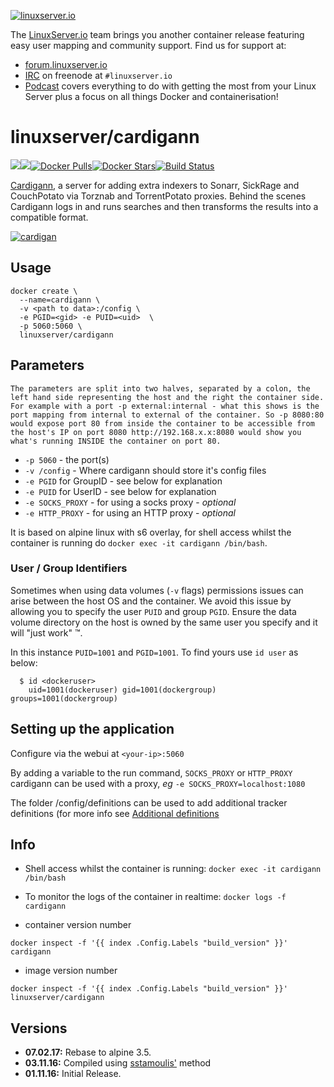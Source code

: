 [linuxserverurl]: https://linuxserver.io
[forumurl]: https://forum.linuxserver.io
[ircurl]: https://www.linuxserver.io/irc/
[podcasturl]: https://www.linuxserver.io/podcast/
[appurl]: https://github.com/cardigann/cardigann
[hub]: https://hub.docker.com/r/linuxserver/cardigann/

[![linuxserver.io](https://raw.githubusercontent.com/linuxserver/docker-templates/master/linuxserver.io/img/linuxserver_medium.png)][linuxserverurl]

The [LinuxServer.io][linuxserverurl] team brings you another container release featuring easy user mapping and community support. Find us for support at:
* [forum.linuxserver.io][forumurl]
* [IRC][ircurl] on freenode at `#linuxserver.io`
* [Podcast][podcasturl] covers everything to do with getting the most from your Linux Server plus a focus on all things Docker and containerisation!

# linuxserver/cardigann
[![](https://images.microbadger.com/badges/version/linuxserver/cardigann.svg)](https://microbadger.com/images/linuxserver/cardigann "Get your own version badge on microbadger.com")[![](https://images.microbadger.com/badges/image/linuxserver/cardigann.svg)](https://microbadger.com/images/linuxserver/cardigann "Get your own image badge on microbadger.com")[![Docker Pulls](https://img.shields.io/docker/pulls/linuxserver/cardigann.svg)][hub][![Docker Stars](https://img.shields.io/docker/stars/linuxserver/cardigann.svg)][hub][![Build Status](http://jenkins.linuxserver.io:8080/buildStatus/icon?job=Dockers/LinuxServer.io/linuxserver-cardigann)](http://jenkins.linuxserver.io:8080/job/Dockers/job/LinuxServer.io/job/linuxserver-cardigann/)

[Cardigann][appurl], a server for adding extra indexers to Sonarr, SickRage and CouchPotato via Torznab and TorrentPotato proxies. Behind the scenes Cardigann logs in and runs searches and then transforms the results into a compatible format. 

[![cardigan](https://raw.githubusercontent.com/linuxserver/docker-templates/master/linuxserver.io/img/cardigan.png)][appurl]

## Usage

```
docker create \
  --name=cardigann \
  -v <path to data>:/config \
  -e PGID=<gid> -e PUID=<uid>  \
  -p 5060:5060 \
  linuxserver/cardigann

```

## Parameters

`The parameters are split into two halves, separated by a colon, the left hand side representing the host and the right the container side. 
For example with a port -p external:internal - what this shows is the port mapping from internal to external of the container.
So -p 8080:80 would expose port 80 from inside the container to be accessible from the host's IP on port 8080
http://192.168.x.x:8080 would show you what's running INSIDE the container on port 80.`


* `-p 5060` - the port(s)
* `-v /config` - Where cardigann should store it's config files
* `-e PGID` for GroupID - see below for explanation
* `-e PUID` for UserID - see below for explanation
* `-e SOCKS_PROXY` - for using a socks proxy - *optional*
* `-e HTTP_PROXY` - for using an HTTP proxy - *optional*

It is based on alpine linux with s6 overlay, for shell access whilst the container is running do `docker exec -it cardigann /bin/bash`.

### User / Group Identifiers

Sometimes when using data volumes (`-v` flags) permissions issues can arise between the host OS and the container. We avoid this issue by allowing you to specify the user `PUID` and group `PGID`. Ensure the data volume directory on the host is owned by the same user you specify and it will "just work" ™.

In this instance `PUID=1001` and `PGID=1001`. To find yours use `id user` as below:

```
  $ id <dockeruser>
    uid=1001(dockeruser) gid=1001(dockergroup) groups=1001(dockergroup)
```

## Setting up the application

Configure via the webui at `<your-ip>:5060`

By adding a variable to the run command, `SOCKS_PROXY` or `HTTP_PROXY` cardigann can be used with a proxy, *eg* `-e SOCKS_PROXY=localhost:1080`

The folder /config/definitions can be used to add additional tracker definitions (for more info see [Additional definitions](https://github.com/cardigann/cardigann#definitions)


## Info

* Shell access whilst the container is running: `docker exec -it cardigann /bin/bash`
* To monitor the logs of the container in realtime: `docker logs -f cardigann`

* container version number 

`docker inspect -f '{{ index .Config.Labels "build_version" }}' cardigann`

* image version number

`docker inspect -f '{{ index .Config.Labels "build_version" }}' linuxserver/cardigann`

## Versions

+ **07.02.17:** Rebase to alpine 3.5.
+ **03.11.16:** Compiled using [sstamoulis'](https://github.com/sstamoulis) method
+ **01.11.16:** Initial Release.
